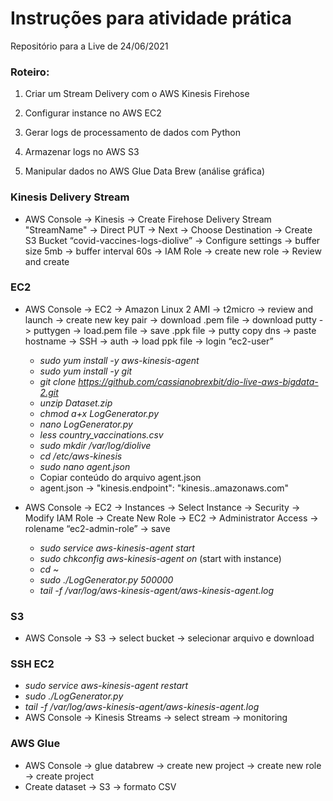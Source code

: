 # Instruções para atividade prática
Repositório para a Live de 24/06/2021

### Roteiro:
1. Criar um Stream Delivery com o AWS Kinesis Firehose

2. Configurar instance no AWS EC2

3. Gerar logs de processamento de dados com Python 

4. Armazenar logs no AWS S3

5. Manipular dados no AWS Glue Data Brew (análise gráfica)	

### Kinesis Delivery Stream

- AWS Console -> Kinesis -> Create Firehose Delivery Stream "StreamName" -> Direct PUT -> Next -> Choose Destination -> Create S3 Bucket “covid-vaccines-logs-diolive” -> Configure settings -> buffer size 5mb -> buffer interval 60s -> IAM Role -> create new role -> Review and create

### EC2

- AWS Console -> EC2 -> Amazon Linux 2 AMI -> t2micro -> review and launch -> create new key pair -> download .pem file -> download putty -> puttygen -> load.pem file -> save .ppk file -> putty copy dns -> paste hostname -> SSH -> auth -> load ppk file -> login “ec2-user”

  - _sudo yum install -y aws-kinesis-agent_
  - _sudo yum install -y git_
  - _git clone https://github.com/cassianobrexbit/dio-live-aws-bigdata-2.git_
  - _unzip Dataset.zip_
  - _chmod a+x LogGenerator.py_
  - _nano LogGenerator.py_
  - _less country_vaccinations.csv_
  - _sudo mkdir /var/log/diolive_
  - _cd /etc/aws-kinesis_
  - _sudo nano agent.json_
  - Copiar conteúdo do arquivo agent.json
  - agent.json -> "kinesis.endpoint": "kinesis.<region>.amazonaws.com"
  
- AWS Console -> EC2 -> Instances -> Select Instance -> Security -> Modify IAM Role -> Create New Role -> EC2 -> Administrator Access -> rolename “ec2-admin-role” -> save
  - _sudo service aws-kinesis-agent start_
  - _sudo chkconfig aws-kinesis-agent on_ (start with instance)
  - _cd ~_
  - _sudo ./LogGenerator.py 500000_
  - _tail -f /var/log/aws-kinesis-agent/aws-kinesis-agent.log_

### S3
- AWS Console -> S3 -> select bucket -> selecionar arquivo e download

### SSH EC2
  - _sudo service aws-kinesis-agent restart_
  - _sudo ./LogGenerator.py_
  - _tail -f /var/log/aws-kinesis-agent/aws-kinesis-agent.log_
  - AWS Console -> Kinesis Streams -> select stream -> monitoring
  
### AWS Glue
- AWS Console -> glue databrew -> create new project -> create new role -> create project
- Create dataset -> S3 -> formato CSV

